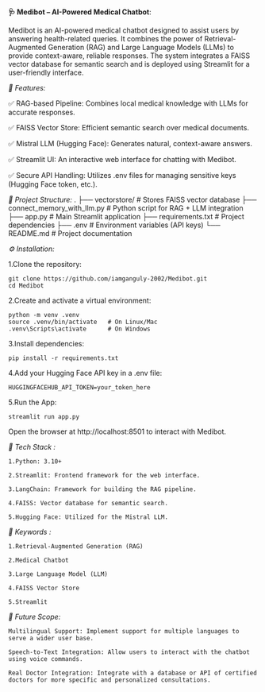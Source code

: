 **🩺 Medibot – AI-Powered Medical Chatbot**:

   Medibot is an AI-powered medical chatbot designed to assist users by answering health-related queries. It combines the power of Retrieval-Augmented Generation (RAG) and Large Language Models (LLMs) to provide context-aware, reliable responses. The system integrates a FAISS vector database for semantic search and is  deployed using Streamlit for a user-friendly interface.

*🚀 Features:*

✅ RAG-based Pipeline: Combines local medical knowledge with LLMs for accurate responses.

✅ FAISS Vector Store: Efficient semantic search over medical documents.

✅ Mistral LLM (Hugging Face): Generates natural, context-aware answers.

✅ Streamlit UI: An interactive web interface for chatting with Medibot.

✅ Secure API Handling: Utilizes .env files for managing sensitive keys (Hugging Face token, etc.).

*📂 Project Structure:*
.
├── vectorstore/               # Stores FAISS vector database
├── connect_memory_with_llm.py   # Python script for RAG + LLM integration
├── app.py                     # Main Streamlit application
├── requirements.txt           # Project dependencies
├── .env                       # Environment variables (API keys)
└── README.md                  # Project documentation

*⚙️ Installation:*

1.Clone the repository:

    git clone https://github.com/iamganguly-2002/Medibot.git
    cd Medibot

2.Create and activate a virtual environment:

    python -m venv .venv
    source .venv/bin/activate   # On Linux/Mac
    .venv\Scripts\activate      # On Windows

3.Install dependencies:

    pip install -r requirements.txt

4.Add your Hugging Face API key in a .env file:


    HUGGINGFACEHUB_API_TOKEN=your_token_here

5.Run the App:

    streamlit run app.py

Open the browser at http://localhost:8501 to interact with Medibot.

*🧠 Tech Stack :*

    1.Python: 3.10+

    2.Streamlit: Frontend framework for the web interface.

    3.LangChain: Framework for building the RAG pipeline.

    4.FAISS: Vector database for semantic search.

    5.Hugging Face: Utilized for the Mistral LLM.

*📌 Keywords :*

    1.Retrieval-Augmented Generation (RAG)

    2.Medical Chatbot

    3.Large Language Model (LLM)

    4.FAISS Vector Store

    5.Streamlit

*🔮 Future Scope:*

    Multilingual Support: Implement support for multiple languages to serve a wider user base.

    Speech-to-Text Integration: Allow users to interact with the chatbot using voice commands.

    Real Doctor Integration: Integrate with a database or API of certified doctors for more specific and personalized consultations.


